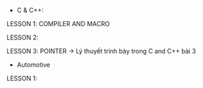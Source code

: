 * C & C++:

LESSON 1: COMPILER AND MACRO

LESSON 2: 

LESSON 3: POINTER -> Lý thuyết trình bày trong C and C++ bài 3

* Automotive

LESSON 1: 

